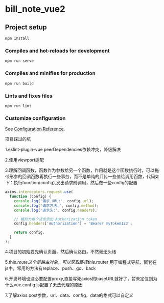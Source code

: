 # bill_note_vue2

## Project setup

```
npm install
```

### Compiles and hot-reloads for development

```
npm run serve
```

### Compiles and minifies for production

```
npm run build
```

### Lints and fixes files

```
npm run lint
```

### Customize configuration

See [Configuration Reference](https://cli.vuejs.org/config/).

项目踩过的坑

1.eslint-plugin-vue     peerDependencies依赖冲突，降级解决

2.使用viewport适配

3.理解回调函数，函数作为参数给另一个函数，作用就是这个函数执行时，可以拖带形参的回调函数再执行一些事务，而不是单纯的只传一些值给调用函数，代码如下：执行function(config),发出请求前调用，然后做一些config的配置

```javascript
axios.interceptors.request.use(
  function (config) {
    console.log('请求 URL:', config.url);
    console.log('请求方法:', config.method);
    console.log('请求头:', config.headers);

    // 模拟为每个请求添加 Authorization token
    config.headers['Authorization'] = 'Bearer myToken123';

    return config;
  }
);
```

4.项目的初始要先确认页面，然后确认路由，不然毫无头绪

5.this.$route 这个是路由对象，可以获取路径
this.$router 用于编程式导航，嵌套在js中，常用的方法有replace、push、go、back

6.开发环境也没必要配置proxy,直接写死axios的baseURL就好了，暂未定位到为什么vue.config.js配置了无法代理的原因

7.了解axios.post参数，url、data、config，data的格式可以自定义
